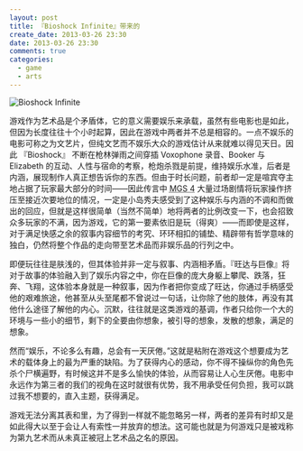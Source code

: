 ```yaml
---
layout: post
title: 『Bioshock Infinite』带来的
create_date: 2013-03-26 23:30
date: 2013-03-26 23:30
comments: true
categories:
  - game
  - arts
---
```

![Bioshock Infinite](http://pic.yupoo.com/kols_v/CJWMsjZA/medium.jpg)

游戏作为艺术品是个矛盾体，它的意义需要娱乐来承载，虽然有些电影也是如此，但因为长度往往十个小时起算，因此在游戏中两者并不总是相容的。一点不娱乐的电影可称之为文艺片，但纯文艺而不娱乐大众的游戏估计从来就难以得见天日。因此 『Bioshock』 不断在枪林弹雨之间穿插 Voxophone 录音、Booker 与 Elizabeth 的互动、人性与宿命的考察，枪炮杀戮是前提，维持娱乐水准，后者是内涵，展现制作人真正想告诉你的东西。但由于时长问题，前者却一定是喧宾夺主地占据了玩家最大部分的时间——因此传言中 <abbr title="Metal Gear Solid 4">MGS 4</abbr> 大量过场剧情将玩家操作挤压至接近次要地位的情况，一定是小岛秀夫感受到了这种娱乐与内涵的不调和而做出的回应，但就是这样很简单（当然不简单）地将两者的比例改变一下，也会招致众多玩家的不满，因为游戏，它的第一要素依旧是玩（得爽）——而即使是这样，对于满足快感之余的叙事内容细节的考究、环环相扣的铺垫、精辟带有哲学意味的独白，仍然将整个作品的走向带至艺术品而非娱乐品的行列之中。

即便玩往往是肤浅的，但其体验并非一定与叙事、内涵相矛盾。『旺达与巨像』将对于故事的体验融入到了娱乐内容之中，你在巨像的庞大身躯上攀爬、跌落，狂奔、飞翔，这体验本身就是一种叙事，因为作者把你变成了旺达，你通过手柄感受他的艰难旅途，他甚至从头至尾都不曾说过一句话，让你除了他的肢体，再没有其他什么途径了解他的内心。沉默，往往就是这类游戏的基调，作者只给你一个大的环境与一些小的细节，剩下的全要由你想象，被引导的想象，发散的想象，满足的想象。

然而“娱乐，不论多么有趣，总会有一天厌倦。”这就是粘附在游戏这个想要成为艺术的载体身上的最为严重的缺陷。为了获得内心的感动，你不得不操纵你的角色先杀个尸横遍野，有时候这并不是多么愉快的体验，从而容易让人心生厌倦。电影中永远作为第三者的我们的视角在这时就很有优势，我不用承受任何负担，我可以跳过我不想要的，直入主题，获得满足。

游戏无法分离其表和里，为了得到一样就不能忽略另一样，两者的差异有时却又是如此得大以至于会让人有索性一并放弃的想法。这可能也就是为何游戏只是被戏称为第九艺术而从未真正被冠上艺术品之名的原因。